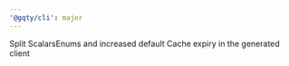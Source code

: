 ```yaml
---
'@gqty/cli': major
---
```


Split ScalarsEnums and increased default Cache expiry in the generated client
